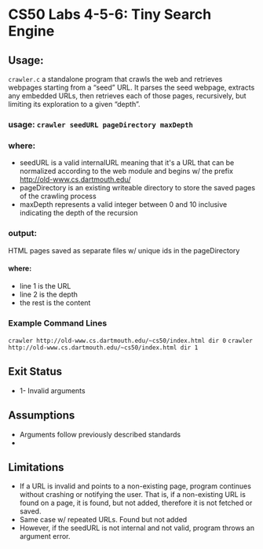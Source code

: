 # CS50 Labs 4-5-6: Tiny Search Engine


## Usage:
`crawler.c` a standalone program that crawls the web and retrieves webpages
 starting from a “seed” URL. It parses the seed webpage, extracts any
 embedded URLs, then retrieves each of those pages, recursively,
 but limiting its exploration to a given “depth”.

### usage: `crawler seedURL pageDirectory maxDepth`
### where:
  * seedURL is a valid internalURL meaning that it's a URL that can be
    normalized according to the web module and begins w/ the prefix
    http://old-www.cs.dartmouth.edu/
  * pageDirectory is an existing writeable directory to store the saved
    pages of the crawling process
  * maxDepth represents a valid integer between 0 and 10 inclusive indicating
    the depth of the recursion


### output:
  HTML pages saved as separate files w/ unique ids in the pageDirectory
  #### where:
  * line 1 is the URL
  * line 2 is the depth
  * the rest is the content

### Example Command Lines
  `crawler http://old-www.cs.dartmouth.edu/~cs50/index.html dir 0`
  `crawler http://old-www.cs.dartmouth.edu/~cs50/index.html dir 1`

## Exit Status
* 1- Invalid arguments

## Assumptions
  * Arguments follow previously described standards
  *

## Limitations
  * If a URL is invalid and points to a non-existing page,
    program continues without crashing or notifying the user. That is, if a
    non-existing URL is found on a page, it is found, but not added, therefore
    it is not fetched or saved.
  * Same case w/ repeated URLs. Found but not added
  * However, if the seedURL  is not internal and not valid, program throws an
    argument error. 
